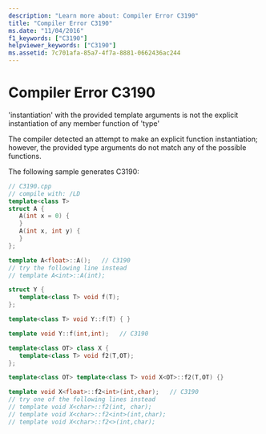 ```yaml
---
description: "Learn more about: Compiler Error C3190"
title: "Compiler Error C3190"
ms.date: "11/04/2016"
f1_keywords: ["C3190"]
helpviewer_keywords: ["C3190"]
ms.assetid: 7c701afa-85a7-4f7a-8881-0662436ac244
---
```

# Compiler Error C3190

'instantiation' with the provided template arguments is not the explicit instantiation of any member function of 'type'

The compiler detected an attempt to make an explicit function instantiation; however, the provided type arguments do not match any of the possible functions.

The following sample generates C3190:

```cpp
// C3190.cpp
// compile with: /LD
template<class T>
struct A {
   A(int x = 0) {
   }
   A(int x, int y) {
   }
};

template A<float>::A();   // C3190
// try the following line instead
// template A<int>::A(int);

struct Y {
   template<class T> void f(T);
};

template<class T> void Y::f(T) { }

template void Y::f(int,int);   // C3190

template<class OT> class X {
   template<class T> void f2(T,OT);
};

template<class OT> template<class T> void X<OT>::f2(T,OT) {}

template void X<float>::f2<int>(int,char);   // C3190
// try one of the following lines instead
// template void X<char>::f2(int, char);
// template void X<char>::f2<int>(int,char);
// template void X<char>::f2<>(int,char);
```
